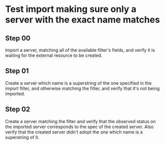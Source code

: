 # Test import making sure only a server with the exact name matches

## Step 00

Import a server, matching all of the available filter's fields, and verify it is waiting for the external resource to be created.

## Step 01

Create a server which name is a superstring of the one specified in the import filter, and otherwise matching the filter, and verify that it's not being imported.

## Step 02

Create a server matching the filter and verify that the observed status on the imported server corresponds to the spec of the created server.
Also verify that the created server didn't adopt the one which name is a superstring of it.
